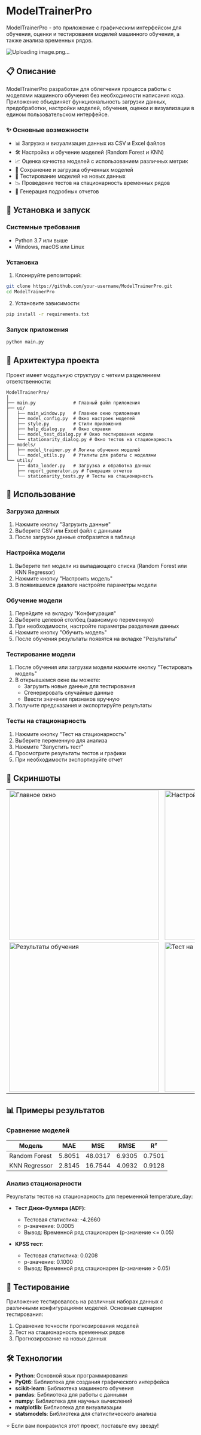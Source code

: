 # ModelTrainerPro

ModelTrainerPro - это приложение с графическим интерфейсом для обучения, оценки и тестирования моделей машинного обучения, а также анализа временных рядов.

![Uploading image.png…]()

## 📋 Описание

ModelTrainerPro разработан для облегчения процесса работы с моделями машинного обучения без необходимости написания кода. Приложение объединяет функциональность загрузки данных, предобработки, настройки моделей, обучения, оценки и визуализации в едином пользовательском интерфейсе.

### ✨ Основные возможности

- 📊 Загрузка и визуализация данных из CSV и Excel файлов
- 🛠 Настройка и обучение моделей (Random Forest и KNN)
- 📈 Оценка качества моделей с использованием различных метрик
- 💾 Сохранение и загрузка обученных моделей
- 🧪 Тестирование моделей на новых данных
- 📉 Проведение тестов на стационарность временных рядов
- 📝 Генерация подробных отчетов

## 🚀 Установка и запуск

### Системные требования

- Python 3.7 или выше
- Windows, macOS или Linux

### Установка

1. Клонируйте репозиторий:
```bash
git clone https://github.com/your-username/ModelTrainerPro.git
cd ModelTrainerPro
```

2. Установите зависимости:
```bash
pip install -r requirements.txt
```

### Запуск приложения

```bash
python main.py
```

## 🧩 Архитектура проекта

Проект имеет модульную структуру с четким разделением ответственности:

```
ModelTrainerPro/
│
├── main.py              # Главный файл приложения
├── ui/
│   ├── main_window.py   # Главное окно приложения
│   ├── model_config.py  # Окно настроек моделей
│   ├── style.py         # Стили приложения
│   ├── help_dialog.py   # Окно справки
│   ├── model_test_dialog.py # Окно тестирования модели
│   └── stationarity_dialog.py # Окно тестов на стационарность
├── models/
│   ├── model_trainer.py # Логика обучения моделей
│   └── model_utils.py   # Утилиты для работы с моделями
└── utils/
    ├── data_loader.py   # Загрузка и обработка данных
    ├── report_generator.py # Генерация отчетов
    └── stationarity_tests.py # Тесты на стационарность
```

## 📖 Использование

### Загрузка данных

1. Нажмите кнопку "Загрузить данные"
2. Выберите CSV или Excel файл с данными
3. После загрузки данные отобразятся в таблице

### Настройка модели

1. Выберите тип модели из выпадающего списка (Random Forest или KNN Regressor)
2. Нажмите кнопку "Настроить модель"
3. В появившемся диалоге настройте параметры модели

### Обучение модели

1. Перейдите на вкладку "Конфигурация"
2. Выберите целевой столбец (зависимую переменную)
3. При необходимости, настройте параметры разделения данных
4. Нажмите кнопку "Обучить модель"
5. После обучения результаты появятся на вкладке "Результаты"

### Тестирование модели

1. После обучения или загрузки модели нажмите кнопку "Тестировать модель"
2. В открывшемся окне вы можете:
   - Загрузить новые данные для тестирования
   - Сгенерировать случайные данные
   - Ввести значения признаков вручную
3. Получите предсказания и экспортируйте результаты

### Тесты на стационарность

1. Нажмите кнопку "Тест на стационарность"
2. Выберите переменную для анализа
3. Нажмите "Запустить тест"
4. Просмотрите результаты тестов и графики
5. При необходимости экспортируйте отчет

## 📸 Скриншоты

<table>
  <tr>
    <td><img src="./screenshots/main_window.png" alt="Главное окно" width="400"/></td>
    <td><img src="./screenshots/model_config.png" alt="Настройка модели" width="400"/></td>
  </tr>
  <tr>
    <td><img src="./screenshots/results.png" alt="Результаты обучения" width="400"/></td>
    <td><img src="./screenshots/stationarity.png" alt="Тест на стационарность" width="400"/></td>
  </tr>
</table>

## 📊 Примеры результатов

### Сравнение моделей

| Модель | MAE | MSE | RMSE | R² |
|--------|-----|-----|------|-----|
| Random Forest | 5.8051 | 48.0317 | 6.9305 | 0.7501 |
| KNN Regressor | 2.8145 | 16.7544 | 4.0932 | 0.9128 |

### Анализ стационарности

Результаты тестов на стационарность для переменной temperature_day:

- **Тест Дики-Фуллера (ADF)**:
  - Тестовая статистика: -4.2660
  - p-значение: 0.0005
  - Вывод: Временной ряд стационарен (p-значение <= 0.05)

- **KPSS тест**:
  - Тестовая статистика: 0.0208
  - p-значение: 0.1000
  - Вывод: Временной ряд стационарен (p-значение > 0.05)

## 🧪 Тестирование

Приложение тестировалось на различных наборах данных с различными конфигурациями моделей. Основные сценарии тестирования:

1. Сравнение точности прогнозирования моделей
2. Тест на стационарность временных рядов
3. Прогнозирование на новых данных

## 🛠 Технологии

- **Python**: Основной язык программирования
- **PyQt6**: Библиотека для создания графического интерфейса
- **scikit-learn**: Библиотека машинного обучения
- **pandas**: Библиотека для работы с данными
- **numpy**: Библиотека для научных вычислений
- **matplotlib**: Библиотека для визуализации
- **statsmodels**: Библиотека для статистического анализа

⭐️ Если вам понравился этот проект, поставьте ему звезду!
